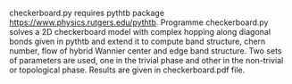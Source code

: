 checkerboard.py requires pythtb package https://www.physics.rutgers.edu/pythtb.
Programme checkerboard.py solves a 2D checkerboard model with complex hopping
along diagonal bonds given in pythtb  and extend it to compute band structure, 
chern number, flow of hybrid Wannier center and edge band structure. Two sets 
of parameters are used, one in the trivial phase and other in the non-trivial 
or topological phase. Results are given in checkerboard.pdf file.
